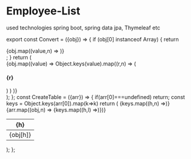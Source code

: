# Employee-List
used technologies spring boot, spring data jpa, Thymeleaf etc

export const Convert = ({obj}) => {
  if (obj[0] instanceof Array) {
    return <div>{obj.map((value,n) => <CreateTable arr={value} key={n}/>)}</div>;
  }
  return (
    <div>
      {obj.map((value) =>
        Object.keys(value).map((r,n) => (<div key={n}>
          <h4>{r}</h4>
          <CreateTable arr={JSON.parse(value[r])} key={n}/>
          </div>)
        )
      )}
    </div>
  );
};
const CreateTable = ({arr}) => {
    if(arr[0]===undefined) return;
  const keys = Object.keys(arr[0]).map(k=>k)
  return (
    <table>
      <thead><tr>{keys.map((h,n) =><th key={n}>{h}</th>)}</tr></thead>
      <tbody>
        {arr.map((obj,n) => <tr key={n}>{keys.map((h,l) =><td key={l}>{obj[h]}</td>)}</tr>)}
      </tbody>
    </table>
  );
};
